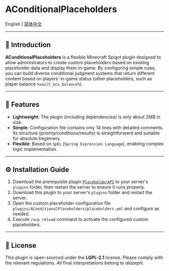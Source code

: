 # AConditionalPlaceholders

English | [简体中文](./README_zh.md)

---

## 📝 Introduction

**AConditionalPlaceholders** is a flexible Minecraft Spigot plugin designed to allow administrators to create custom placeholders based on existing placeholder data and display them in-game. By configuring simple rules, you can build diverse conditional judgment systems that return different content based on players' in-game status (other placeholders, such as player balance `%vault_eco_balance%`).

---

## 🌟 Features

- **Lightweight**: The plugin (including dependencies) is only about 2MB in size.
- **Simple**: Configuration file contains only 14 lines with detailed comments. Its structure (priority/conditions/results) is straightforward and suitable for absolute beginners.
- **Flexible**: Based on `SpEL` (`Spring Expression Language`), enabling complex logic implementation.

---

## ⚙️ Installation Guide

1. Download the prerequisite plugin [`PlaceholderAPI`](https://www.spigotmc.org/resources/placeholderapi.6245/) to your server's `plugins` folder, then restart the server to ensure it runs properly.
2. Download this plugin to your server's `plugins` folder and restart the server.
3. Open the custom placeholder configuration file `plugins/AConditionalPlaceholders/placeholders.yml` and configure as needed.
4. Execute `/acp reload` command to activate the configured custom placeholders.

---

## 📄 License

This plugin is open-sourced under the **LGPL-2.1** license. Please comply with the relevant regulations. All final interpretations belong to *alazeprt*.